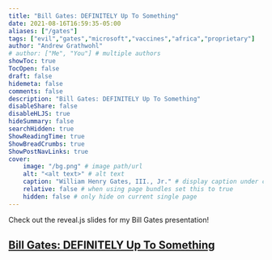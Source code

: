 ```yaml
---
title: "Bill Gates: DEFINITELY Up To Something"
date: 2021-08-16T16:59:35-05:00
aliases: ["/gates"]
tags: ["evil","gates","microsoft","vaccines","africa","proprietary"]
author: "Andrew Grathwohl"
# author: ["Me", "You"] # multiple authors
showToc: true
TocOpen: false
draft: false
hidemeta: false
comments: false
description: "Bill Gates: DEFINITELY Up To Something"
disableShare: false
disableHLJS: true
hideSummary: false
searchHidden: true
ShowReadingTime: true
ShowBreadCrumbs: true
ShowPostNavLinks: true
cover:
    image: "/bg.png" # image path/url
    alt: "<alt text>" # alt text
    caption: "William Henry Gates, III., Jr." # display caption under cover
    relative: false # when using page bundles set this to true
    hidden: false # only hide on current single page
---
```


Check out the reveal.js slides for my Bill Gates presentation!

## [Bill Gates: DEFINITELY Up To Something](/billgates.html)
